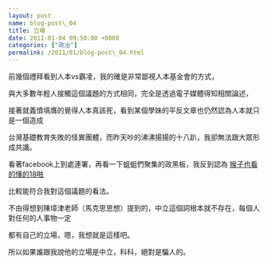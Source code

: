 ```yaml
---  
layout: post  
name: blog-post\_04  
title: 立場  
date: 2011-01-04 09:50:00 +0800  
categories: ["政治"]  
permalink: /2011/01/blog-post\_04.html  
---  
```

前幾個禮拜看到人本vs霸凌，我的確是非常鄙視人本基金會的方式，  
    
與大多數年輕人接觸這個議題的方式相同，完全是透過電子媒體得知相關論述，  
    
接著就義憤填膺的覺得人本真該死，看到某個學妹的平反文章也仍然認為人本就只是一個造成  
    
台灣基礎教育失敗的怪異團體，而昨天吵的沸沸揚揚的十八趴，我卻無法跟大眾形成共識。  
    
看著facebook上到處連署，再看一下蛆蛆們聚集的政黑板，我反到認為 [猴子也看的懂的18啪](http://www.ptt.cc/bbs/HatePolitics/M.1294041600.A.58D.html)  
    
比較能符合我對這個議題的看法。  
    
    
不由得想到陳墇津老師（馬克思思想）提到的，中立這個詞根本就不存在，每個人對任何的人事物一定  
    
都有自己的立場，嗯，我想就是這樣吧。  
    
    
所以如果誰跟我說他的立場是中立，科科，絕對是騙人的。
